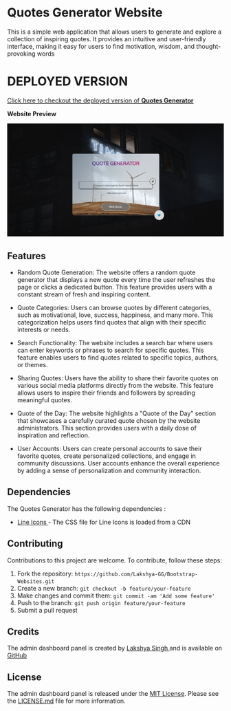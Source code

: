 # Quotes Generator Website

This is a simple web application that allows users to generate and explore a collection of inspiring quotes. It provides an intuitive and user-friendly interface, making it easy for users to find motivation, wisdom, and thought-provoking words

# DEPLOYED VERSION 

<a href = "https://admin-dashboard-panel-neon.vercel.app" target = "_blank">Click here to checkout the deployed version of <b><u> Quotes Generator </b></u></a>


<b> Website Preview </b> 
<br>

<img src = assets/website.png>

## Features

- Random Quote Generation: The website offers a random quote generator that displays a new quote every time the user refreshes the page or clicks a dedicated button. This feature provides users with a constant stream of fresh and inspiring content.

- Quote Categories: Users can browse quotes by different categories, such as motivational, love, success, happiness, and many more. This categorization helps users find quotes that align with their specific interests or needs.

- Search Functionality: The website includes a search bar where users can enter keywords or phrases to search for specific quotes. This feature enables users to find quotes related to specific topics, authors, or themes.

- Sharing Quotes: Users have the ability to share their favorite quotes on various social media platforms directly from the website. This feature allows users to inspire their friends and followers by spreading meaningful quotes.

- Quote of the Day: The website highlights a "Quote of the Day" section that showcases a carefully curated quote chosen by the website administrators. This section provides users with a daily dose of inspiration and reflection.

- User Accounts: Users can create personal accounts to save their favorite quotes, create personalized collections, and engage in community discussions. User accounts enhance the overall experience by adding a sense of personalization and community interaction.


## Dependencies 

The Quotes Generator has the following dependencies :
<ul>
    <li> 
    <a href = "https://iconscout.com/unicons" > Line Icons </a> - The CSS file for Line Icons is loaded from a CDN
    </li>
</ul>


## Contributing

Contributions to this project are welcome. To contribute, follow these steps:

1. Fork the repository: `https://github.com/Lakshya-GG/Bootstrap-Websites.git`
2. Create a new branch: `git checkout -b feature/your-feature`
3. Make changes and commit them: `git commit -am 'Add some feature'`
4. Push to the branch: `git push origin feature/your-feature`
5. Submit a pull request

## Credits

The admin dashboard panel is created by <a href = "https://github.com/Lakshya-GG"> Lakshya Singh </a> and is available on <a href = "https://github.com/Lakshya-GG/Bootstrap-Websites/tree/main/Quotes%20Generator">GitHub</a>

## License 

The admin dashboard panel is released under the [MIT License](https://opensource.org/license/mit/). Please see the [LICENSE.md](https://github.com/Lakshya-GG/TesseractJS/blob/main/LICENSE) file for more information.

